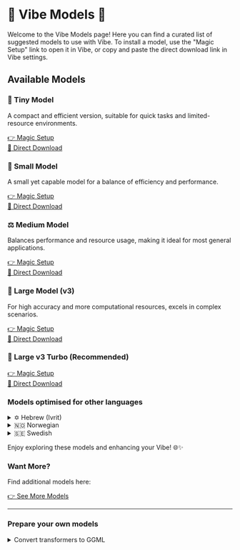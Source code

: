 # 🌟 Vibe Models 🌟

Welcome to the Vibe Models page! Here you can find a curated list of suggested models to use with Vibe. To install a model, use the "Magic Setup" link to open it in Vibe, or copy and paste the direct download link in Vibe settings.

## Available Models

### 🌱 Tiny Model

A compact and efficient version, suitable for quick tasks and limited-resource environments.

[👉 Magic Setup](https://shorturl.at/XSP9R)  
[🔽 Direct Download](https://huggingface.co/ggerganov/whisper.cpp/resolve/main/ggml-tiny.bin?download=true)

### 🌿 Small Model

A small yet capable model for a balance of efficiency and performance.

[👉 Magic Setup](https://shorturl.at/EmJS8)  
[🔽 Direct Download](https://huggingface.co/ggerganov/whisper.cpp/resolve/main/ggml-small.bin?download=true)

### ⚖️ Medium Model

Balances performance and resource usage, making it ideal for most general applications.

[👉 Magic Setup](https://shorturl.at/Ha6br)  
[🔽 Direct Download](https://huggingface.co/ggerganov/whisper.cpp/resolve/main/ggml-medium.bin?download=true)

### 🚀 Large Model (v3)

For high accuracy and more computational resources, excels in complex scenarios.

[👉 Magic Setup](https://tinyurl.com/3cn846h8)  
[🔽 Direct Download](https://huggingface.co/ggerganov/whisper.cpp/resolve/main/ggml-large-v3.bin?download=true)

### 🚀 Large v3 Turbo (Recommended)

[👉 Magic Setup](https://tinyurl.com/yphwban5)  
[🔽 Direct Download](https://huggingface.co/ggerganov/whisper.cpp/resolve/main/ggml-large-v3-turbo.bin)

### Models optimised for other languages

<details>
<summary>✡️ Hebrew (Ivrit)</summary>

Specialized for Hebrew (Ivrit) language data, optimized for high speed and accuracy in Hebrew tasks.

[👉 Magic Setup (Large v3 Turbo)](https://tinyurl.com/t9r3tyxk)  
[🔽 Direct Download (Large v3 Turbo)](https://huggingface.co/ivrit-ai/whisper-large-v3-turbo-ggml/resolve/main/ggml-model.bin?download=true)	
</details>

<details>
<summary>🇳🇴 Norwegian</summary>
	
Optimised for Norwegian by the [AI Lab at the National Library of Norway](https://huggingface.co/NbAiLab).

[👉 Magic Setup (medium)](https://tinyurl.com/5wzb9ux8)  
[🔽 Direct Download (medium)](https://huggingface.co/NbAiLab/nb-whisper-medium/blob/main/ggml-model.bin?download=true)

[👉 Magic Setup (large)](https://tinyurl.com/f228efbu)  
[🔽 Direct Download (large)](https://huggingface.co/NbAiLab/nb-whisper-large/blob/main/ggml-model.bin?download=true)

More models of smaller sizes are available via [their huggingface download page](https://huggingface.co/NbAiLab/nb-whisper-large).  
Find the size you want, download the *ggml-model.bin* file, rename the file, and palce it in vibe's model folder.
</details>

<details>
<summary>🇸🇪 Swedish</summary>

Optimised for Swedish by the [Data Lab at the National Library of Sweden](https://huggingface.co/KBLab).

[👉 Magic Setup (medium)](https://tinyurl.com/ynawnc33)  
[🔽 Direct Download (medium)](https://huggingface.co/KBLab/kb-whisper-medium/blob/main/ggml-model.bin?download=true)

[👉 Magic Setup (large v3)](https://tinyurl.com/46dvpeky)  
[🔽 Direct Download (large v3)](https://huggingface.co/KBLab/kb-whisper-large/blob/main/ggml-model.bin?download=true)

More models of smaller sizes are available via [their huggingface download page](https://huggingface.co/KBLab/kb-whisper-large).  
Find the size you want, download the *ggml-model.bin* file, rename the file, and palce it in vibe's model folder.
</details>
</details>

Enjoy exploring these models and enhancing your Vibe! 🌐✨

### Want More?

Find additional models here:

[👉 See More Models](https://huggingface.co/ggerganov/whisper.cpp/tree/main)

---

### Prepare your own models

<details>
<summary>Convert transformers to GGML</summary>

```console
# Setup environment
curl -LsSf https://astral.sh/uv/install.sh | sh
source ~/.bashrc
uv venv
uv pip install torch transformers huggingface_hub
huggingface-cli login --token "token" # https://huggingface.co/settings/tokens

# Convert and upload
git clone https://github.com/openai/whisper
git clone https://github.com/ggml-org/whisper.cpp
git clone https://huggingface.co/ivrit-ai/whisper-large-v3-turbo
uv run ./whisper.cpp/models/convert-h5-to-ggml.py ./whisper-large-v3-turbo/ ./whisper .
uv run huggingface-cli upload --repo-type model whisper-large-v3-turbo-ivrit ./ggml-model.bin ./ggml-model.bin

# Quantize
sudo apt install cmake build-essential -y 
cd whisper.cpp
cmake -B build
cmake --build build --config Release
cd ..
./whisper.cpp/build/bin/quantize ggml-model.bin ./ggml-model.int8.bin q8_0 # fp32/fp16/q8_0/q5_0
```

</details>
